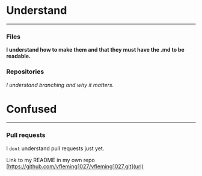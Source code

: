 # Understand
-----
### Files
**I understand how to make them and that they must have the .md to be readable.**
### Repositories
*I understand branching and why it matters.* 


# Confused
-------------
### Pull requests
I `dont` understand pull requests just yet. 

Link to my README in my own repo
[https://github.com/vfleming1027/vfleming1027.git](url)
